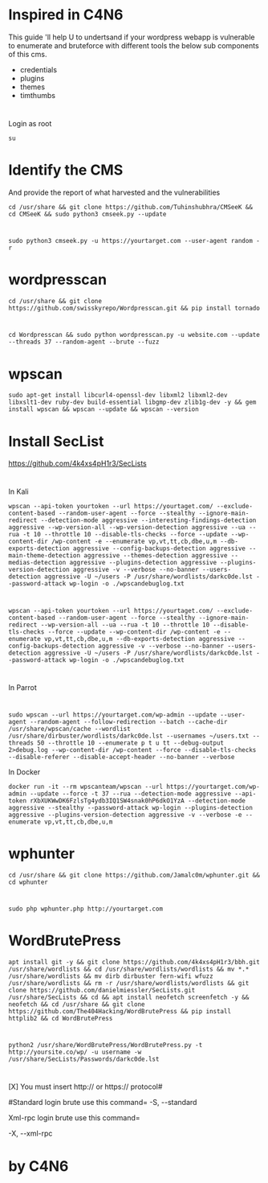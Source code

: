 # Inspired in C4N6
This guide 'll help U to undertsand if your wordpress webapp is vulnerable to enumerate and bruteforce with different tools the below sub components of this cms. 

- credentials 
- plugins
- themes
- timthumbs

#
Login as root

    su
# Identify the CMS 
And provide the report of what harvested and the vulnerabilities

    cd /usr/share && git clone https://github.com/Tuhinshubhra/CMSeeK && cd CMSeeK && sudo python3 cmseek.py --update
#    
    sudo python3 cmseek.py -u https://yourtarget.com --user-agent random -r

# wordpresscan

    cd /usr/share && git clone https://github.com/swisskyrepo/Wordpresscan.git && pip install tornado
#    
    cd Wordpresscan && sudo python wordpresscan.py -u website.com --update --threads 37 --random-agent --brute --fuzz


# wpscan 

    sudo apt-get install libcurl4-openssl-dev libxml2 libxml2-dev libxslt1-dev ruby-dev build-essential libgmp-dev zlib1g-dev -y && gem install wpscan && wpscan --update && wpscan --version

# Install SecList

https://github.com/4k4xs4pH1r3/SecLists
    
    
# 
In Kali

    wpscan --api-token yourtoken --url https://yourtaget.com/ --exclude-content-based --random-user-agent --force --stealthy --ignore-main-redirect --detection-mode aggressive --interesting-findings-detection aggressive --wp-version-all --wp-version-detection aggressive --ua --rua -t 10 --throttle 10 --disable-tls-checks --force --update --wp-content-dir /wp-content -e --enumerate vp,vt,tt,cb,dbe,u,m --db-exports-detection aggressive --config-backups-detection aggressive --main-theme-detection aggressive --themes-detection aggressive --medias-detection aggressive --plugins-detection aggressive --plugins-version-detection aggressive -v --verbose --no-banner --users-detection aggressive -U ~/users -P /usr/share/wordlists/darkc0de.lst --password-attack wp-login -o ./wpscandebuglog.txt

#
    wpscan --api-token yourtoken --url https://yourtaget.com/ --exclude-content-based --random-user-agent --force --stealthy --ignore-main-redirect --wp-version-all --ua --rua -t 10 --throttle 10 --disable-tls-checks --force --update --wp-content-dir /wp-content -e --enumerate vp,vt,tt,cb,dbe,u,m --db-exports-detection aggressive --config-backups-detection aggressive -v --verbose --no-banner --users-detection aggressive -U ~/users -P /usr/share/wordlists/darkc0de.lst --password-attack wp-login -o ./wpscandebuglog.txt

#
#
# 
In Parrot

   
#      
    sudo wpscan --url https://yourtarget.com/wp-admin --update --user-agent --random-agent --follow-redirection --batch --cache-dir /usr/share/wpscan/cache --wordlist /usr/share/dirbuster/wordlists/darkc0de.lst --usernames ~/users.txt --threads 50 --throttle 10 --enumerate p t u tt --debug-output 2>debug.log --wp-content-dir /wp-content --force --disable-tls-checks --disable-referer --disable-accept-header --no-banner --verbose
    
 In Docker 
 
    docker run -it --rm wpscanteam/wpscan --url https://yourtarget.com/wp-admin --update --force -t 37 --rua --detection-mode aggressive --api-token rXbXUKWwDK6FzlsTg4ydb3IQ1SW4snak0hP6dkO1YzA --detection-mode aggressive --stealthy --password-attack wp-login --plugins-detection aggressive --plugins-version-detection aggressive -v --verbose -e --enumerate vp,vt,tt,cb,dbe,u,m


# wphunter

    cd /usr/share && git clone https://github.com/Jamalc0m/wphunter.git && cd wphunter
#    
    sudo php wphunter.php http://yourtarget.com


# WordBrutePress
    
    apt install git -y && git clone https://github.com/4k4xs4pH1r3/bbh.git /usr/share/wordlists && cd /usr/share/wordlists/wordlists && mv *.* /usr/share/wordlists && mv dirb dirbuster fern-wifi wfuzz /usr/share/wordlists && rm -r /usr/share/wordlists/wordlists && git clone https://github.com/danielmiessler/SecLists.git /usr/share/SecLists && cd && apt install neofetch screenfetch -y && neofetch && cd /usr/share && git clone https://github.com/The404Hacking/WordBrutePress && pip install httplib2 && cd WordBrutePress 
#    
    python2 /usr/share/WordBrutePress/WordBrutePress.py -t http://yoursite.co/wp/ -u username -w /usr/share/SecLists/Passwords/darkc0de.lst

#
[X] You must insert http:// or https:// protocol#



#Standard login brute use this command=
-S, --standard

Xml-rpc login brute use this command=

-X, --xml-rpc
#
# by C4N6
